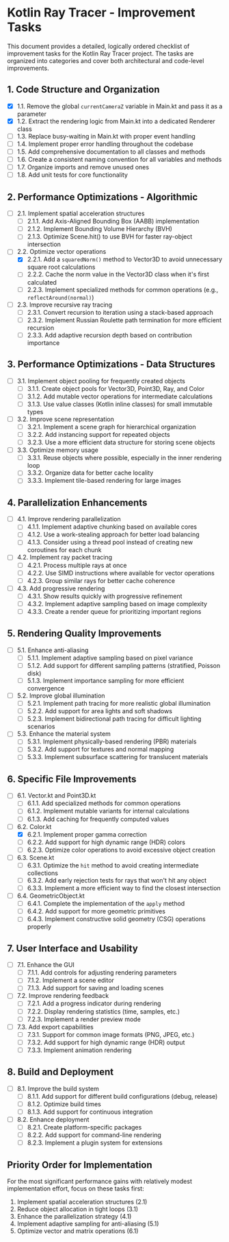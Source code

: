 # Kotlin Ray Tracer - Improvement Tasks

This document provides a detailed, logically ordered checklist of improvement tasks for the Kotlin Ray Tracer project. The tasks are organized into categories and cover both architectural and code-level improvements.

## 1. Code Structure and Organization

- [x] 1.1. Remove the global `currentCameraZ` variable in Main.kt and pass it as a parameter
- [x] 1.2. Extract the rendering logic from Main.kt into a dedicated Renderer class
- [ ] 1.3. Replace busy-waiting in Main.kt with proper event handling
- [ ] 1.4. Implement proper error handling throughout the codebase
- [ ] 1.5. Add comprehensive documentation to all classes and methods
- [ ] 1.6. Create a consistent naming convention for all variables and methods
- [ ] 1.7. Organize imports and remove unused ones
- [ ] 1.8. Add unit tests for core functionality

## 2. Performance Optimizations - Algorithmic

- [ ] 2.1. Implement spatial acceleration structures
  - [ ] 2.1.1. Add Axis-Aligned Bounding Box (AABB) implementation
  - [ ] 2.1.2. Implement Bounding Volume Hierarchy (BVH)
  - [ ] 2.1.3. Optimize Scene.hit() to use BVH for faster ray-object intersection
- [ ] 2.2. Optimize vector operations
  - [x] 2.2.1. Add a `squaredNorm()` method to Vector3D to avoid unnecessary square root calculations
  - [ ] 2.2.2. Cache the norm value in the Vector3D class when it's first calculated
  - [ ] 2.2.3. Implement specialized methods for common operations (e.g., `reflectAround(normal)`)
- [ ] 2.3. Improve recursive ray tracing
  - [ ] 2.3.1. Convert recursion to iteration using a stack-based approach
  - [ ] 2.3.2. Implement Russian Roulette path termination for more efficient recursion
  - [ ] 2.3.3. Add adaptive recursion depth based on contribution importance

## 3. Performance Optimizations - Data Structures

- [ ] 3.1. Implement object pooling for frequently created objects
  - [ ] 3.1.1. Create object pools for Vector3D, Point3D, Ray, and Color
  - [ ] 3.1.2. Add mutable vector operations for intermediate calculations
  - [ ] 3.1.3. Use value classes (Kotlin inline classes) for small immutable types
- [ ] 3.2. Improve scene representation
  - [ ] 3.2.1. Implement a scene graph for hierarchical organization
  - [ ] 3.2.2. Add instancing support for repeated objects
  - [ ] 3.2.3. Use a more efficient data structure for storing scene objects
- [ ] 3.3. Optimize memory usage
  - [ ] 3.3.1. Reuse objects where possible, especially in the inner rendering loop
  - [ ] 3.3.2. Organize data for better cache locality
  - [ ] 3.3.3. Implement tile-based rendering for large images

## 4. Parallelization Enhancements

- [ ] 4.1. Improve rendering parallelization
  - [ ] 4.1.1. Implement adaptive chunking based on available cores
  - [ ] 4.1.2. Use a work-stealing approach for better load balancing
  - [ ] 4.1.3. Consider using a thread pool instead of creating new coroutines for each chunk
- [ ] 4.2. Implement ray packet tracing
  - [ ] 4.2.1. Process multiple rays at once
  - [ ] 4.2.2. Use SIMD instructions where available for vector operations
  - [ ] 4.2.3. Group similar rays for better cache coherence
- [ ] 4.3. Add progressive rendering
  - [ ] 4.3.1. Show results quickly with progressive refinement
  - [ ] 4.3.2. Implement adaptive sampling based on image complexity
  - [ ] 4.3.3. Create a render queue for prioritizing important regions

## 5. Rendering Quality Improvements

- [ ] 5.1. Enhance anti-aliasing
  - [ ] 5.1.1. Implement adaptive sampling based on pixel variance
  - [ ] 5.1.2. Add support for different sampling patterns (stratified, Poisson disk)
  - [ ] 5.1.3. Implement importance sampling for more efficient convergence
- [ ] 5.2. Improve global illumination
  - [ ] 5.2.1. Implement path tracing for more realistic global illumination
  - [ ] 5.2.2. Add support for area lights and soft shadows
  - [ ] 5.2.3. Implement bidirectional path tracing for difficult lighting scenarios
- [ ] 5.3. Enhance the material system
  - [ ] 5.3.1. Implement physically-based rendering (PBR) materials
  - [ ] 5.3.2. Add support for textures and normal mapping
  - [ ] 5.3.3. Implement subsurface scattering for translucent materials

## 6. Specific File Improvements

- [ ] 6.1. Vector.kt and Point3D.kt
  - [ ] 6.1.1. Add specialized methods for common operations
  - [ ] 6.1.2. Implement mutable variants for internal calculations
  - [ ] 6.1.3. Add caching for frequently computed values
- [ ] 6.2. Color.kt
  - [x] 6.2.1. Implement proper gamma correction
  - [ ] 6.2.2. Add support for high dynamic range (HDR) colors
  - [ ] 6.2.3. Optimize color operations to avoid excessive object creation
- [ ] 6.3. Scene.kt
  - [ ] 6.3.1. Optimize the `hit` method to avoid creating intermediate collections
  - [ ] 6.3.2. Add early rejection tests for rays that won't hit any object
  - [ ] 6.3.3. Implement a more efficient way to find the closest intersection
- [ ] 6.4. GeometricObject.kt
  - [ ] 6.4.1. Complete the implementation of the `apply` method
  - [ ] 6.4.2. Add support for more geometric primitives
  - [ ] 6.4.3. Implement constructive solid geometry (CSG) operations properly

## 7. User Interface and Usability

- [ ] 7.1. Enhance the GUI
  - [ ] 7.1.1. Add controls for adjusting rendering parameters
  - [ ] 7.1.2. Implement a scene editor
  - [ ] 7.1.3. Add support for saving and loading scenes
- [ ] 7.2. Improve rendering feedback
  - [ ] 7.2.1. Add a progress indicator during rendering
  - [ ] 7.2.2. Display rendering statistics (time, samples, etc.)
  - [ ] 7.2.3. Implement a render preview mode
- [ ] 7.3. Add export capabilities
  - [ ] 7.3.1. Support for common image formats (PNG, JPEG, etc.)
  - [ ] 7.3.2. Add support for high dynamic range (HDR) output
  - [ ] 7.3.3. Implement animation rendering

## 8. Build and Deployment

- [ ] 8.1. Improve the build system
  - [ ] 8.1.1. Add support for different build configurations (debug, release)
  - [ ] 8.1.2. Optimize build times
  - [ ] 8.1.3. Add support for continuous integration
- [ ] 8.2. Enhance deployment
  - [ ] 8.2.1. Create platform-specific packages
  - [ ] 8.2.2. Add support for command-line rendering
  - [ ] 8.2.3. Implement a plugin system for extensions

## Priority Order for Implementation

For the most significant performance gains with relatively modest implementation effort, focus on these tasks first:

1. Implement spatial acceleration structures (2.1)
2. Reduce object allocation in tight loops (3.1)
3. Enhance the parallelization strategy (4.1)
4. Implement adaptive sampling for anti-aliasing (5.1)
5. Optimize vector and matrix operations (6.1)
